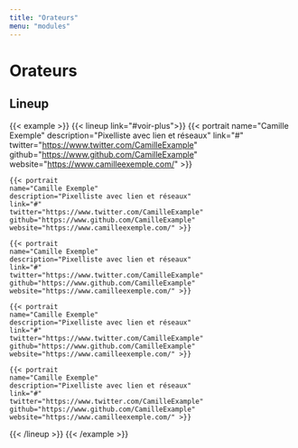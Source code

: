 ```yaml
---
title: "Orateurs"
menu: "modules"
---
```


# Orateurs

## Lineup

{{< example >}}
{{< lineup link="#voir-plus">}}
    {{< portrait name="Camille Exemple"
    description="Pixelliste avec lien et réseaux" link="#"
    twitter="https://www.twitter.com/CamilleExample"
    github="https://www.github.com/CamilleExample"
    website="https://www.camilleexemple.com/" >}}

    {{< portrait
    name="Camille Exemple"
    description="Pixelliste avec lien et réseaux"
    link="#"
    twitter="https://www.twitter.com/CamilleExample"
    github="https://www.github.com/CamilleExample"
    website="https://www.camilleexemple.com/" >}}

    {{< portrait
    name="Camille Exemple"
    description="Pixelliste avec lien et réseaux"
    link="#"
    twitter="https://www.twitter.com/CamilleExample"
    github="https://www.github.com/CamilleExample"
    website="https://www.camilleexemple.com/" >}}

    {{< portrait
    name="Camille Exemple"
    description="Pixelliste avec lien et réseaux"
    link="#"
    twitter="https://www.twitter.com/CamilleExample"
    github="https://www.github.com/CamilleExample"
    website="https://www.camilleexemple.com/" >}}

    {{< portrait
    name="Camille Exemple"
    description="Pixelliste avec lien et réseaux"
    link="#"
    twitter="https://www.twitter.com/CamilleExample"
    github="https://www.github.com/CamilleExample"
    website="https://www.camilleexemple.com/" >}}
{{< /lineup >}}
{{< /example >}}